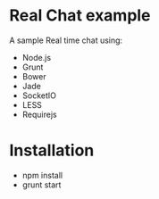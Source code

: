 # Real Chat example

A sample Real time chat using:

*  Node.js
*  Grunt
*  Bower
*  Jade
*  SocketIO
*  LESS
*  Requirejs

# Installation

* npm install
* grunt start


